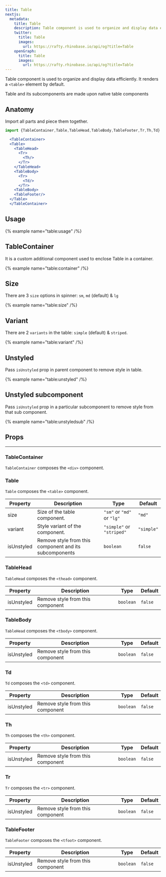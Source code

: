 ```yaml
---
title: Table
nextjs:
  metadata:
    title: Table
    description: Table component is used to organize and display data efficiently. It renders a `<table>` element by default.
    twitter:
      title: Table
      images:
        url: https://rafty.rhinobase.io/api/og?title=Table
    openGraph:
      title: Table
      images:
        url: https://rafty.rhinobase.io/api/og?title=Table
---
```


Table component is used to organize and display data efficiently. It renders a `<table>` element by default.

Table and its subcomponents are made upon native table components

## Anatomy

Import all parts and piece them together.

```jsx
import {TableContainer,Table,TableHead,TableBody,TableFooter,Tr,Th,Td} from "@rafty/ui";

  <TableContainer>
  <Table>
    <TableHead>
      <Tr>
        <Th/>
      </Tr>
    </TableHead>
    <TableBody>
      <Tr>
        <Td/>
      </Tr>
    <TableBody>
    <TableFooter/>
  </Table>
  </TableContainer>
```

## Usage

{% example name="table:usage" /%}

## TableContainer

It is a custom additional component used to enclose Table in a container.

{% example name="table:container" /%}

## Size

There are 3 `size` options in spinner: `sm`, `md` (default) & `lg`

{% example name="table:size" /%}

## Variant

There are 2 `variants` in the table: `simple` (default) & `striped`.

{% example name="table:variant" /%}

## Unstyled

Pass `isUnstyled` prop in parent component to remove style in table.

{% example name="table:unstyled" /%}

## Unstyled subcomponent

Pass `isUnstyled` prop in a particular subcomponent to remove style from that sub component.

{% example name="table:unstyledsub" /%}

## Props

---

### TableContainer

`TableContainer` composes the `<div>` component.

### Table

`Table` composes the `<table>` component.

| Property   | Description                                            | Type                       | Default    |
| ---------- | ------------------------------------------------------ | -------------------------- | ---------- |
| size       | Size of the table component.                           | `"sm"` or `"md"` or `"lg"` | `"md"`     |
| variant    | Style variant of the component.                        | `"simple"` or `"striped"`  | `"simple"` |
| isUnstyled | Remove style from this component and its subcomponents | `boolean`                  | `false`    |

### TableHead

`TableHead` composes the `<thead>` component.

| Property   | Description                      | Type      | Default |
| ---------- | -------------------------------- | --------- | ------- |
| isUnstyled | Remove style from this component | `boolean` | `false` |

### TableBody

`TableHead` composes the `<tbody>` component.

| Property   | Description                      | Type      | Default |
| ---------- | -------------------------------- | --------- | ------- |
| isUnstyled | Remove style from this component | `boolean` | `false` |

### Td

`Td` composes the `<td>` component.

| Property   | Description                      | Type      | Default |
| ---------- | -------------------------------- | --------- | ------- |
| isUnstyled | Remove style from this component | `boolean` | `false` |

### Th

`Th` composes the `<th>` component.

| Property   | Description                      | Type      | Default |
| ---------- | -------------------------------- | --------- | ------- |
| isUnstyled | Remove style from this component | `boolean` | `false` |

### Tr

`Tr` composes the `<tr>` component.

| Property   | Description                      | Type      | Default |
| ---------- | -------------------------------- | --------- | ------- |
| isUnstyled | Remove style from this component | `boolean` | `false` |

### TableFooter

`TableFooter` composes the `<tfoot>` component.

| Property   | Description                      | Type      | Default |
| ---------- | -------------------------------- | --------- | ------- |
| isUnstyled | Remove style from this component | `boolean` | `false` |
